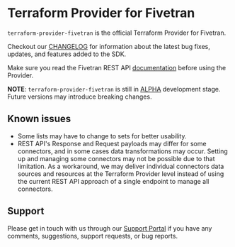 # Terraform Provider for Fivetran

`terraform-provider-fivetran` is the official Terraform Provider for Fivetran. 

Checkout our [CHANGELOG](CHANGELOG.md) for information about the latest bug fixes, updates, and features added to the SDK. 

Make sure you read the Fivetran REST API [documentation](https://fivetran.com/docs/rest-api) before using the Provider.

**NOTE**: `terraform-provider-fivetran` is still in [ALPHA](https://en.wikipedia.org/wiki/Software_release_life_cycle#Alpha) development stage. Future versions may introduce breaking changes. 

## Known issues

- Some lists may have to change to sets for better usability.
- REST API's Response and Request payloads may differ for some connectors, and in some cases data transformations may occur. Setting up and managing some connectors may not be possible due to that limitation. As a workaround, we may deliver individual connectors data sources and resources at the Terraform Provider level instead of using the current REST API approach of a single endpoint to manage all connectors.

## Support

Please get in touch with us through our [Support Portal](https://support.fivetran.com/) if you 
have any comments, suggestions, support requests, or bug reports.  
